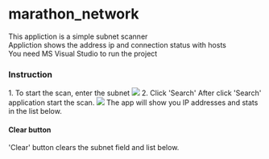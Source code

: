 # marathon_network
This appliction is a simple subnet scanner <br>
Appliction shows the address ip and connection status with hosts<br>
You need MS Visual Studio to run the project<br>
 

<h3>Instruction</h3>
1. To start the scan, enter the subnet
   <img src="https://user-images.githubusercontent.com/48458422/115986903-da4a5b80-a5b2-11eb-95b9-d7f057103227.png"/>
2. Click 'Search'
   After click 'Search' application start the scan.
   <img src="https://user-images.githubusercontent.com/48458422/115987096-e84cac00-a5b3-11eb-9785-9bc804fe2df4.png"/>
   The app will show you IP addresses and stats in the list below.


<h4>Clear button</h4>
'Clear' button clears the subnet field and list below.
